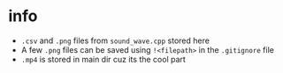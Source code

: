 # info
- `.csv` and `.png` files from `sound_wave.cpp` stored here
- A few `.png` files can be saved using `!<filepath>` in the `.gitignore` file
- `.mp4` is stored in main dir cuz its the cool part